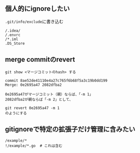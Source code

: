 ## 個人的にignoreしたい

`.git/info/exclude`に書き込む

```
/.idea/
/.envrc
/*.iml
.DS_Store
```

## merge commitのrevert

```
git show <マージコミットのhash> する

commit 8ae52de41110e4a27c765f6b68f5a3c19b0dd199
Merge: 0e2695a47 2082dfba2

0e2695a47がマージコミット（親）ならば、「-m 1」
2082dfba2が親ならば「-m 2」として、

git revert 0e2695a47 -m 1
のようにする
```

## gitignoreで特定の拡張子だけ管理に含みたい
```
/example/*
!/example/*.go  # これは含む
```
